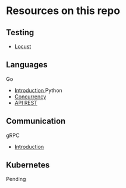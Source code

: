 # Resources on this repo
## Testing
- [ Locust ](tests/Locust/HowToUseIt.md)
## Languages
Go
- [ Introduction ](languages/go/intro/CONTENT.md)
Python
- [ Concurrency ](languages/python/intro/CONTENT.md)
- [ API REST ](languages/python/rest_api_example/README.md)
## Communication
gRPC
- [ Introduction ](cloudnative/gRPC-go/README.md)
## Kubernetes
Pending

